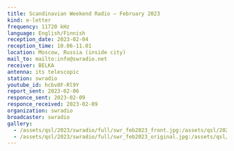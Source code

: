 ```yaml
---
title: Scandinavian Weekend Radio — February 2023
kind: e-letter
frequency: 11720 kHz
language: English/Finnish
reception_date: 2023-02-04
reception_time: 10.06-11.01
location: Moscow, Russia (inside city)
mail_to: mailto:info@swradio.net
receiver: BELKA
antenna: its telescopic
station: swradio
youtube_id: hcbv8F-Rl9Y
report_sent: 2023-02-06
responce_sent: 2023-02-09
responce_received: 2023-02-09
organization: swradio
broadcaster: swradio
gallery:
  - /assets/qsl/2023/swradio/full/swr_feb2023_front.jpg:/assets/qsl/2023/swradio/small/swr_feb2023_front.jpg
  - /assets/qsl/2023/swradio/full/swr_feb2023_original.jpg:/assets/qsl/2023/swradio/small/swr_feb2023_original.jpg
---
```

